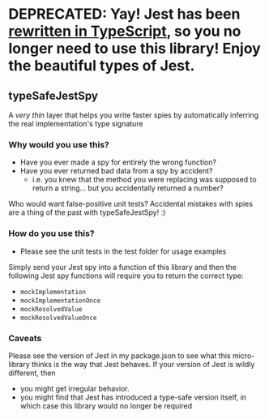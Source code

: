 # DEPRECATED: Yay! Jest has been [rewritten in TypeScript](https://github.com/facebook/jest/commit/be2703c103b63850a7a8fc244edf8e3c7798a9f3), so you no longer need to use this library! Enjoy the beautiful types of Jest.

## typeSafeJestSpy
A _very thin_ layer that helps you write faster spies by automatically inferring the real implementation's type signature

### Why would you use this?

  * Have you ever made a spy for entirely the wrong function?
  * Have you ever returned bad data from a spy by accident?
    * i.e. you knew that the method you were replacing was supposed to return a string... but you accidentally returned a number?

Who would want false-positive unit tests? Accidental mistakes with spies are a thing of the past with typeSafeJestSpy! :)

### How do you use this?
  * Please see the unit tests in the test folder for usage examples

Simply send your Jest spy into a function of this library and then the following Jest spy functions will require you to return the correct type:
  * `mockImplementation`
  * `mockImplementationOnce`
  * `mockResolvedValue`
  * `mockResolvedValueOnce`

### Caveats
Please see the version of Jest in my package.json to see what this micro-library thinks is the way that Jest behaves. If your version of Jest is wildly different, then

  * you might get irregular behavior.
  * you might find that Jest has introduced a type-safe version itself, in which case this library would no longer be required

